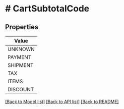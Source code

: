 # # CartSubtotalCode


## Properties 



| Value |
------------ | 
UNKNOWN|&#39;UNKNOWN&#39;
PAYMENT|&#39;PAYMENT&#39;
SHIPMENT|&#39;SHIPMENT&#39;
TAX|&#39;TAX&#39;
ITEMS|&#39;ITEMS&#39;
DISCOUNT|&#39;DISCOUNT&#39;

[[Back to Model list]](../../README.md#models) [[Back to API list]](../../README.md#endpoints) [[Back to README]](../../README.md)

